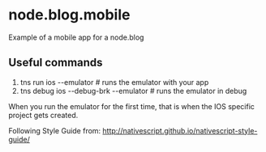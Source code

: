 # node.blog.mobile
Example of a mobile app for a node.blog

Useful commands
---------------

1.  tns run ios --emulator                # runs the emulator with your app
2.  tns debug ios --debug-brk --emulator  # runs the emulator in debug

When you run the emulator for the first time, that is when the IOS specific project gets created.

Following Style Guide from:  http://nativescript.github.io/nativescript-style-guide/
